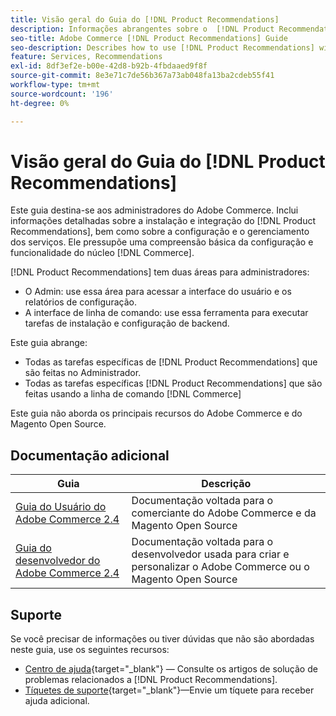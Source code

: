 ```yaml
---
title: Visão geral do Guia do [!DNL Product Recommendations]
description: Informações abrangentes sobre o  [!DNL Product Recommendations]  para administradores do Adobe Commerce, incluindo instalação e integração
seo-title: Adobe Commerce [!DNL Product Recommendations] Guide
seo-description: Describes how to use [!DNL Product Recommendations] with Adobe Commerce.
feature: Services, Recommendations
exl-id: 8df3ef2e-b00e-42d8-b92b-4fbdaaed9f8f
source-git-commit: 8e3e71c7de56b367a73ab048fa13ba2cdeb55f41
workflow-type: tm+mt
source-wordcount: '196'
ht-degree: 0%

---
```


# Visão geral do Guia do [!DNL Product Recommendations]

Este guia destina-se aos administradores do Adobe Commerce. Inclui informações detalhadas sobre a instalação e integração do [!DNL Product Recommendations], bem como sobre a configuração e o gerenciamento dos serviços. Ele pressupõe uma compreensão básica da configuração e funcionalidade do núcleo [!DNL Commerce].

[!DNL Product Recommendations] tem duas áreas para administradores:

* O Admin: use essa área para acessar a interface do usuário e os relatórios de configuração.
* A interface de linha de comando: use essa ferramenta para executar tarefas de instalação e configuração de backend.

Este guia abrange:

* Todas as tarefas específicas de [!DNL Product Recommendations] que são feitas no Administrador.
* Todas as tarefas específicas [!DNL Product Recommendations] que são feitas usando a linha de comando [!DNL Commerce]

Este guia não aborda os principais recursos do Adobe Commerce e do Magento Open Source.

## Documentação adicional

| Guia | Descrição |
|------ | ----------- |
| [Guia do Usuário do Adobe Commerce 2.4](https://experienceleague.adobe.com/docs/commerce.html) | Documentação voltada para o comerciante do Adobe Commerce e da Magento Open Source |
| [Guia do desenvolvedor do Adobe Commerce 2.4](https://developer.adobe.com/commerce/docs) | Documentação voltada para o desenvolvedor usada para criar e personalizar o Adobe Commerce ou o Magento Open Source |

## Suporte

Se você precisar de informações ou tiver dúvidas que não são abordadas neste guia, use os seguintes recursos:

* [Centro de ajuda](https://experienceleague.adobe.com/docs/commerce-knowledge-base/kb/help-center-guide/magento-help-center-user-guide.html#submit-tickets){target="_blank"} — Consulte os artigos de solução de problemas relacionados a [!DNL Product Recommendations].
* [Tíquetes de suporte](https://experienceleague.adobe.com/docs/commerce-knowledge-base/kb/help-center-guide/magento-help-center-user-guide.html#submit-ticket){target="_blank"}—Envie um tíquete para receber ajuda adicional.
